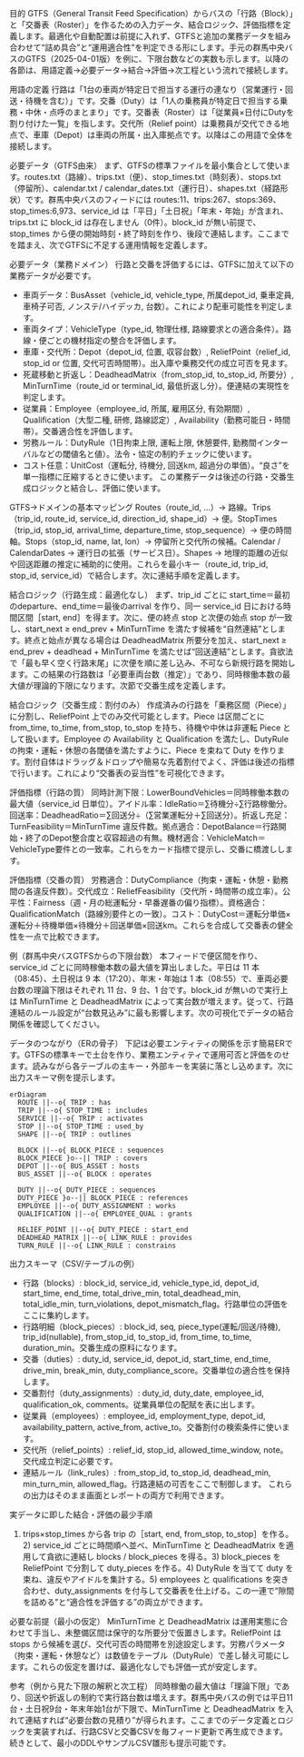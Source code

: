 目的
GTFS（General Transit Feed Specification）からバスの「行路（Block）」と「交番表（Roster）」を作るための入力データ、結合ロジック、評価指標を定義します。最適化や自動配置は前提に入れず、GTFSと追加の業務データを組み合わせて“詰め具合”と“運用適合性”を判定できる形にします。手元の群馬中央バスのGTFS（2025-04-01版）を例に、下限台数などの実数も示します。以降の各節は、用語定義→必要データ→結合→評価→次工程という流れで接続します。

用語の定義
行路は「1台の車両が特定日で担当する運行の連なり（営業運行・回送・待機を含む）」です。交番（Duty）は「1人の乗務員が特定日で担当する乗務・中休・点呼のまとまり」です。交番表（Roster）は「従業員×日付にDutyを割り付けた一覧」を指します。交代所（Relief point）は乗務員が交代できる地点で、車庫（Depot）は車両の所属・出入庫拠点です。以降はこの用語で全体を接続します。

必要データ（GTFS由来）
まず、GTFSの標準ファイルを最小集合として使います。routes.txt（路線）、trips.txt（便）、stop_times.txt（時刻表）、stops.txt（停留所）、calendar.txt / calendar_dates.txt（運行日）、shapes.txt（経路形状）です。群馬中央バスのフィードには routes:11、trips:267、stops:369、stop_times:6,973、service_id は「平日」「土日祝」「年末・年始」が含まれ、trips.txt に block_id は存在しません（0件）。block_id が無い前提で、stop_times から便の開始時刻・終了時刻を作り、後段で連結します。ここまでを踏まえ、次でGTFSに不足する運用情報を定義します。

必要データ（業務ドメイン）
行路と交番を評価するには、GTFSに加えて以下の業務データが必要です。

* 車両データ：BusAsset（vehicle_id, vehicle_type, 所属depot_id, 乗車定員, 車椅子可否, ノンステ/ハイデッカ, 台数）。これにより配車可能性を判定します。
* 車両タイプ：VehicleType（type_id, 物理仕様, 路線要求との適合条件）。路線・便ごとの機材指定の整合を評価します。
* 車庫・交代所：Depot（depot_id, 位置, 収容台数）, ReliefPoint（relief_id, stop_id or 位置, 交代可否時間帯）。出入庫や乗務交代の成立可否を見ます。
* 死蔵移動と折返し：DeadheadMatrix（from_stop_id, to_stop_id, 所要分）, MinTurnTime（route_id or terminal_id, 最低折返し分）。便連結の実現性を判定します。
* 従業員：Employee（employee_id, 所属, 雇用区分, 有効期間）, Qualification（大型二種, 研修, 路線認定）, Availability（勤務可能日・時間帯）。交番適合性を評価します。
* 労務ルール：DutyRule（1日拘束上限, 運転上限, 休憩要件, 勤務間インターバルなどの閾値名と値）。法令・協定の制約チェックに使います。
* コスト任意：UnitCost（運転分, 待機分, 回送km, 超過分の単価）。“良さ”を単一指標に圧縮するときに使います。
  この業務データは後述の行路・交番生成ロジックと結合し、評価に使います。

GTFS→ドメインの基本マッピング
Routes（route_id, …）→ 路線。Trips（trip_id, route_id, service_id, direction_id, shape_id）→ 便。StopTimes（trip_id, stop_id, arrival_time, departure_time, stop_sequence）→ 便の時間軸。Stops（stop_id, name, lat, lon）→ 停留所と交代所の候補。Calendar / CalendarDates → 運行日の拡張（サービス日）。Shapes → 地理的距離の近似や回送距離の推定に補助的に使用。これらを最小キー（route_id, trip_id, stop_id, service_id）で結合します。次に連結手順を定義します。

結合ロジック（行路生成：最適化なし）
まず、trip_id ごとに start_time＝最初のdeparture、end_time＝最後のarrival を作り、同一 service_id 日における時間区間［start, end］を得ます。次に、便の終点 stop と次便の始点 stop が一致し、start_next ≥ end_prev + MinTurnTime を満たす候補を“自然連結”とします。終点と始点が異なる場合は DeadheadMatrix 所要分を加え、start_next ≥ end_prev + deadhead + MinTurnTime を満たせば“回送連結”とします。貪欲法で「最も早く空く行路末尾」に次便を順に差し込み、不可なら新規行路を開始します。この結果の行路数は「必要車両台数（推定）」であり、同時稼働本数の最大値が理論的下限になります。次節で交番生成を定義します。

結合ロジック（交番生成：割付のみ）
作成済みの行路を「乗務区間（Piece）」に分割し、ReliefPoint 上でのみ交代可能とします。Piece は区間ごとに from_time, to_time, from_stop, to_stop を持ち、待機や中休は非運転 Piece として扱います。Employee の Availability と Qualification を満たし、DutyRule の拘束・運転・休憩の各閾値を満たすように、Piece を束ねて Duty を作ります。割付自体はドラッグ＆ドロップや簡易な先着割付でよく、評価は後述の指標で行います。これにより“交番表の妥当性”を可視化できます。

評価指標（行路の質）
同時計測下限：LowerBoundVehicles＝同時稼働本数の最大値（service_id 日単位）。アイドル率：IdleRatio＝∑待機分÷∑行路稼働分。回送率：DeadheadRatio＝∑回送分÷（∑営業運転分＋∑回送分）。折返し充足：TurnFeasibility＝MinTurnTime 違反件数。拠点適合：DepotBalance＝行路開始・終了のDepot整合度と収容超過の有無。機材適合：VehicleMatch＝VehicleType要件との一致率。これらをカード指標で提示し、交番に橋渡しします。

評価指標（交番の質）
労務適合：DutyCompliance（拘束・運転・休憩・勤務間の各違反件数）。交代成立：ReliefFeasibility（交代所・時間帯の成立率）。公平性：Fairness（週・月の総運転分・早番遅番の偏り指標）。資格適合：QualificationMatch（路線別要件との一致）。コスト：DutyCost＝運転分単価×運転分＋待機単価×待機分＋回送単価×回送km。これらを合成して交番表の健全性を一点で比較できます。

例（群馬中央バスGTFSからの下限台数）
本フィードで便区間を作り、service_id ごとに同時稼働本数の最大値を算出しました。平日は 11 本（08:45）、土日祝は 9 本（17:20）、年末・年始は 1 本（08:55）で、車両必要台数の理論下限はそれぞれ 11 台、9 台、1 台です。block_id が無いので実行上は MinTurnTime と DeadheadMatrix によって実台数が増えます。従って、行路連結のルール設定が“台数見込み”に最も影響します。次の可視化でデータの結合関係を確認してください。

データのつながり（ERの骨子）
下記は必要エンティティの関係を示す簡易ERです。GTFSの標準キーで土台を作り、業務エンティティで運用可否と評価をのせます。読みながら各テーブルの主キー・外部キーを実装に落とし込めます。次に出力スキーマ例を提示します。

```mermaid
erDiagram
  ROUTE ||--o{ TRIP : has
  TRIP ||--o{ STOP_TIME : includes
  SERVICE ||--o{ TRIP : activates
  STOP ||--o{ STOP_TIME : used_by
  SHAPE ||--o{ TRIP : outlines

  BLOCK ||--o{ BLOCK_PIECE : sequences
  BLOCK_PIECE }o--|| TRIP : covers
  DEPOT ||--o{ BUS_ASSET : hosts
  BUS_ASSET ||--o{ BLOCK : operates

  DUTY ||--o{ DUTY_PIECE : sequences
  DUTY_PIECE }o--|| BLOCK_PIECE : references
  EMPLOYEE ||--o{ DUTY_ASSIGNMENT : works
  QUALIFICATION ||--o{ EMPLOYEE_QUAL : grants

  RELIEF_POINT ||--o{ DUTY_PIECE : start_end
  DEADHEAD_MATRIX ||--o{ LINK_RULE : provides
  TURN_RULE ||--o{ LINK_RULE : constrains
```

出力スキーマ（CSV/テーブルの例）

* 行路（blocks）: block_id, service_id, vehicle_type_id, depot_id, start_time, end_time, total_drive_min, total_deadhead_min, total_idle_min, turn_violations, depot_mismatch_flag。行路単位の評価をここに集約します。
* 行路明細（block_pieces）: block_id, seq, piece_type(運転/回送/待機), trip_id(nullable), from_stop_id, to_stop_id, from_time, to_time, duration_min。交番生成の原料になります。
* 交番（duties）: duty_id, service_id, depot_id, start_time, end_time, drive_min, break_min, duty_compliance_score。交番単位の適合性を保持します。
* 交番割付（duty_assignments）: duty_id, duty_date, employee_id, qualification_ok, comments。従業員単位の配賦を表に出します。
* 従業員（employees）: employee_id, employment_type, depot_id, availability_pattern, active_from, active_to。交番割付の検索条件に使います。
* 交代所（relief_points）: relief_id, stop_id, allowed_time_window, note。交代成立判定に必要です。
* 連結ルール（link_rules）: from_stop_id, to_stop_id, deadhead_min, min_turn_min, allowed_flag。行路連結の可否をここで制御します。
  これらの出力はそのまま画面とレポートの両方で利用できます。

実データに即した結合・評価の最少手順

1. trips×stop_times から各 trip の［start, end, from_stop, to_stop］を作る。2) service_id ごとに時間順へ並べ、MinTurnTime と DeadheadMatrix を適用して貪欲に連結し blocks / block_pieces を得る。3) block_pieces を ReliefPoint で分割して duty_pieces を作る。4) DutyRule を当てて duty を束ね、違反やアイドルを集計する。5) employees と qualifications を突き合わせ、duty_assignments を付与して交番表を仕上げる。この一連で“隙間を詰める”と“適合性を評価する”の両立ができます。

必要な前提（最小の仮定）
MinTurnTime と DeadheadMatrix は運用実態に合わせて手当し、未整備区間は保守的な所要分で仮置きします。ReliefPoint は stops から候補を選び、交代可否の時間帯を別途設定します。労務パラメータ（拘束・運転・休憩など）は数値をテーブル（DutyRule）で差し替え可能にします。これらの仮定を置けば、最適化なしでも評価一式が安定します。

参考（例から見た下限の解釈と次工程）
同時稼働の最大値は「理論下限」であり、回送や折返しの制約で実行路台数は増えます。群馬中央バスの例では平日11台・土日祝9台・年末年始1台が下限で、MinTurnTime と DeadheadMatrix を入れて連結すれば“必要台数の見積り”が得られます。ここまでのデータ定義とロジックを実装すれば、行路CSVと交番CSVを毎フィード更新で再生成できます。続きとして、最小のDDLやサンプルCSV雛形も提示可能です。

